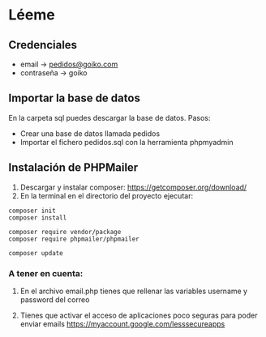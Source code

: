 
# Léeme

## Credenciales

- email -> pedidos@goiko.com
- contraseña -> goiko

## Importar la base de datos

En la carpeta sql puedes descargar la base de datos. Pasos:
- Crear una base de datos llamada pedidos
- Importar el fichero pedidos.sql con la herramienta phpmyadmin

## Instalación de PHPMailer

1. Descargar y instalar composer: https://getcomposer.org/download/
2. En la terminal en el directorio del proyecto ejecutar:

```
composer init
composer install

composer require vendor/package
composer require phpmailer/phpmailer

composer update
```

### A tener en cuenta:

1. En el archivo email.php tienes que rellenar las variables username y password del correo

2. Tienes que activar el acceso de aplicaciones poco seguras para poder enviar emails
https://myaccount.google.com/lesssecureapps
